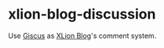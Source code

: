 # xlion-blog-discussion
Use [Giscus](https://github.com/giscus/giscus) as [XLion Blog](https://git.xlion.tw/xlionjuan/xlion-blog)'s comment system.
